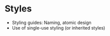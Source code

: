 # Styles

* Styling guides: Naming, atomic design
* Use of single-use styling (or inherited styles)
